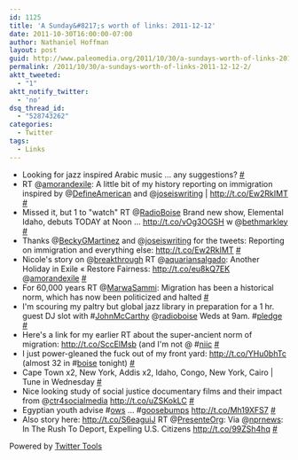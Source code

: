 ```yaml
---
id: 1125
title: 'A Sunday&#8217;s worth of links: 2011-12-12'
date: 2011-10-30T16:00:00-07:00
author: Nathaniel Hoffman
layout: post
guid: http://www.paleomedia.org/2011/10/30/a-sundays-worth-of-links-2011-12-12-2/
permalink: /2011/10/30/a-sundays-worth-of-links-2011-12-12-2/
aktt_tweeted:
  - "1"
aktt_notify_twitter:
  - 'no'
dsq_thread_id:
  - "528743262"
categories:
  - Twitter
tags:
  - Links
---
```

<ul class="aktt_tweet_digest">
  <li>
    Looking for jazz inspired Arabic music &#8230; any suggestions? <a href="http://twitter.com/paleomedia/statuses/128203623980220417" class="aktt_tweet_time">#</a>
  </li>
  <li>
    RT @<a href="http://twitter.com/amorandexile" class="aktt_username">amorandexile</a>: A little bit of my history reporting on immigration inspired by @<a href="http://twitter.com/DefineAmerican" class="aktt_username">DefineAmerican</a> and @<a href="http://twitter.com/joseiswriting" class="aktt_username">joseiswriting</a> | <a href="http://t.co/Ew2RkIMT" rel="nofollow">http://t.co/Ew2RkIMT</a> <a href="http://twitter.com/paleomedia/statuses/128246543848448000" class="aktt_tweet_time">#</a>
  </li>
  <li>
    Missed it, but 1 to "watch" RT @<a href="http://twitter.com/RadioBoise" class="aktt_username">RadioBoise</a> Brand new show, Elemental Idaho, debuts TODAY at Noon &#8230; <a href="http://t.co/vOg3OGSH" rel="nofollow">http://t.co/vOg3OGSH</a> w @<a href="http://twitter.com/bethmarkley" class="aktt_username">bethmarkley</a> <a href="http://twitter.com/paleomedia/statuses/128545620398063616" class="aktt_tweet_time">#</a>
  </li>
  <li>
    Thanks @<a href="http://twitter.com/BeckyGMartinez" class="aktt_username">BeckyGMartinez</a> and @<a href="http://twitter.com/joseiswriting" class="aktt_username">joseiswriting</a> for the tweets: Reporting on immigration and everything else: <a href="http://t.co/Ew2RkIMT" rel="nofollow">http://t.co/Ew2RkIMT</a> <a href="http://twitter.com/paleomedia/statuses/128547586788433921" class="aktt_tweet_time">#</a>
  </li>
  <li>
    Nicole's story on @<a href="http://twitter.com/breakthrough" class="aktt_username">breakthrough</a> RT @<a href="http://twitter.com/aquariansalgado" class="aktt_username">aquariansalgado</a>: Another Holiday in Exile « Restore Fairness: <a href="http://t.co/eu8kQ7EK" rel="nofollow">http://t.co/eu8kQ7EK</a> @<a href="http://twitter.com/amorandexile" class="aktt_username">amorandexile</a> <a href="http://twitter.com/paleomedia/statuses/128567349522608128" class="aktt_tweet_time">#</a>
  </li>
  <li>
    For 60,000 years RT @<a href="http://twitter.com/MarwaSammi" class="aktt_username">MarwaSammi</a>: Migration has been a historical norm, which has now been politicized and halted <a href="http://twitter.com/paleomedia/statuses/128572097348902912" class="aktt_tweet_time">#</a>
  </li>
  <li>
    I'm scouring my paltry but global jazz library in preparation for a 1 hr. guest DJ slot with #<a href="http://search.twitter.com/search?q=%23JohnMcCarthy" class="aktt_hashtag">JohnMcCarthy</a> @<a href="http://twitter.com/radioboise" class="aktt_username">radioboise</a> Weds at 9am. #<a href="http://search.twitter.com/search?q=%23pledge" class="aktt_hashtag">pledge</a> <a href="http://twitter.com/paleomedia/statuses/128583853496483840" class="aktt_tweet_time">#</a>
  </li>
  <li>
    Here's a link for my earlier RT about the super-ancient norm of migration: <a href="http://t.co/SccElMsb" rel="nofollow">http://t.co/SccElMsb</a> (and I'm not @ #<a href="http://search.twitter.com/search?q=%23niic" class="aktt_hashtag">niic</a> <a href="http://twitter.com/paleomedia/statuses/128621320186511361" class="aktt_tweet_time">#</a>
  </li>
  <li>
    I just power-gleaned the fuck out of my front yard: <a href="http://t.co/YHu0bhTc" rel="nofollow">http://t.co/YHu0bhTc</a> (almost 32 in #<a href="http://search.twitter.com/search?q=%23boise" class="aktt_hashtag">boise</a> tonight) <a href="http://twitter.com/paleomedia/statuses/128637494265782272" class="aktt_tweet_time">#</a>
  </li>
  <li>
    Cape Town x2, New York, Addis x2, Idaho, Congo, New York, Cairo | Tune in Wednesday <a href="http://twitter.com/paleomedia/statuses/128682138991206401" class="aktt_tweet_time">#</a>
  </li>
  <li>
    Nice looking study of social justice documentary films and their impact from @<a href="http://twitter.com/ctr4socialmedia" class="aktt_username">ctr4socialmedia</a> <a href="http://t.co/uZSKokLC" rel="nofollow">http://t.co/uZSKokLC</a> <a href="http://twitter.com/paleomedia/statuses/128832734725537792" class="aktt_tweet_time">#</a>
  </li>
  <li>
    Egyptian youth advise #<a href="http://search.twitter.com/search?q=%23ows" class="aktt_hashtag">ows</a> &#8230; #<a href="http://search.twitter.com/search?q=%23goosebumps" class="aktt_hashtag">goosebumps</a> <a href="http://t.co/Mh19XFS7" rel="nofollow">http://t.co/Mh19XFS7</a> <a href="http://twitter.com/paleomedia/statuses/128845978093629442" class="aktt_tweet_time">#</a>
  </li>
  <li>
    Also story here: <a href="http://t.co/S6eaguiJ" rel="nofollow">http://t.co/S6eaguiJ</a> RT @<a href="http://twitter.com/PresenteOrg" class="aktt_username">PresenteOrg</a>: Via @<a href="http://twitter.com/nprnews" class="aktt_username">nprnews</a>: In The Rush To Deport, Expelling U.S. Citizens <a href="http://t.co/99ZSh4hq" rel="nofollow">http://t.co/99ZSh4hq</a> <a href="http://twitter.com/paleomedia/statuses/128880515901169665" class="aktt_tweet_time">#</a>
  </li>
</ul>

<p class="aktt_credit">
  Powered by <a href="http://alexking.org/projects/wordpress">Twitter Tools</a>
</p>